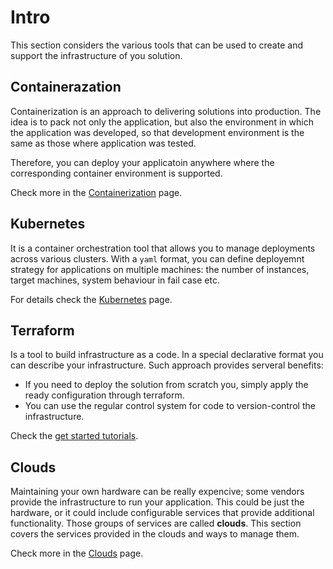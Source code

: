 # Intro

This section considers the various tools that can be used to create and support the infrastructure of you solution.

## Containerazation

Containerization is an approach to delivering solutions into production. The idea is to pack not only the application, but also the environment in which the application was developed, so that development environment is the same as those where application was tested.

Therefore, you can deploy your applicatoin anywhere where the corresponding container environment is supported.

Check more in the [Containerization](containerization.md) page.

## Kubernetes

It is a container orchestration tool that allows you to manage deployments across various clusters. With a `yaml` format, you can define deployemnt strategy for applications on multiple machines: the number of instances, target machines, system behaviour in fail case etc.

For details check the [Kubernetes](kubernetes.ipynb) page.

## Terraform

Is a tool to build infrastructure as a code. In a special declarative format you can describe your infrastructure. Such approach provides serveral benefits:

- If you need to deploy the solution from scratch you, simply apply the ready configuration through terraform.
- You can use the regular control system for code to version-control the infrastructure.

Check the [get started tutorials](https://developer.hashicorp.com/terraform/tutorials/docker-get-started/infrastructure-as-code).

## Clouds

Maintaining your own hardware can be really expencive; some vendors provide the infrastructure to run your application. This could be just the hardware, or it could include configurable services that provide additional functionality. Those groups of services are called **clouds**. This section covers the services provided in the clouds and ways to manage them. 

Check more in the [Clouds](clouds.md) page.
